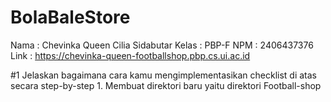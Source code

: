 # BolaBaleStore

Nama : Chevinka Queen Cilia Sidabutar
Kelas : PBP-F
NPM : 2406437376
Link : https://chevinka-queen-footballshop.pbp.cs.ui.ac.id 


#1 Jelaskan bagaimana cara kamu mengimplementasikan checklist di atas secara step-by-step
    1. Membuat direktori baru yaitu direktori Football-shop
